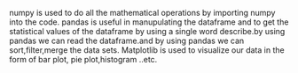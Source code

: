 numpy is used to do all the mathematical operations by importing numpy into the code.
pandas is useful in manupulating the dataframe and to get the statistical values of the dataframe by using a single word describe.by using pandas we can read the dataframe.and by using pandas we can sort,filter,merge the data sets.
Matplotlib is used to visualize our data in the form of bar plot, pie plot,histogram ..etc.

